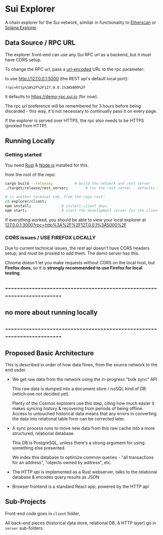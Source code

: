 # Sui Explorer
A chain explorer for the Sui network, similiar in functionality to [Etherscan](https://etherscan.io/) or [Solana Explorer](https://explorer.solana.com/).

## Data Source / RPC URL
The explorer front-end can use any Sui RPC url as a backend, but it must have CORS setup. 

To change the RPC url, pass a [url-encoded](https://developer.mozilla.org/en-US/docs/Glossary/percent-encoding) URL to the rpc parameter:

to use http://127.0.0.1:5000 (the REST api's default local port):

```?rpc=http%3A%2F%2F127.0.0.1%3A5000%2F```

it defaults to https://demo-rpc.sui.io (for now).

The rpc url preference will be remembered for 3 hours before being discarded - this way, it's not necessary to continually pass it on every page.

If the explorer is served over HTTPS, the rpc also needs to be HTTPS (proxied from HTTP).


## Running Locally

### Getting started

You need [Rust](https://www.rust-lang.org/tools/install) & [Node.js](https://nodejs.org/en/download/) installed for this.

from the root of the repo:

```bash
cargo build --release;          # build the network and rest server
./target/release/rest_server;        # run the rest server - defaults to port 5000

# in another terminal tab, from the repo root:
cd explorer/client;       
npm install;              # install client deps
npm start;                # start the development server for the client  
```

If everything worked, you should be able to view your local explorer at [127.0.0.1:3000?rpc=http%3A%2F%2F127.0.0.1%3A5000%2F](http://127.0.0.1:3000?rpc=http%3A%2F%2F127.0.0.1%3A5000%2F)

### CORS issues / USE FIREFOX LOCALLY

Due to current technical issues, the rest api doesn't have CORS headers setup, and must be proxied to add them. The demo server has this.

Chrome doesn't let you make requests without CORS on the local host, but **Firefox does**, so it is **strongly recommended to use Firefox for local testing**.

## ----------------------------------------------------------------------
## no more about running locally
## ----------------------------------------------------------------------

## Proposed Basic Architecture

This is described in order of how data flows, from the source network to the end usder.

* We get raw data from the network using the in-progress "bulk sync" API

    This raw data is dumped into a document store / noSQL kind of DB (which one not decided yet).

    Plenty of the Cosmos explorers use this step, citing how much easier it makes syncing history & recovering from periods of being offline. Access to untouched historical data means that any errors in converting the data into relational table form can be corrected later.

* A sync process runs to move new data from this raw cache into a more structured, relational database. 

    This DB is PostgreSQL, unless there's a strong argument for using something else presented. 

    We index this database to optimize common queries - "all transactions for an address", "objects owned by address", etc. 

* The HTTP api is implemented as a Rust webserver, talks to the relational database & encodes query results as JSON

* Browser frontend is a standard React app, powered by the HTTP api


## Sub-Projects

Front-end code goes in `client` folder,

All back-end pieces (historical data store, relational DB, & HTTP layer) go in `server` sub-folders.
